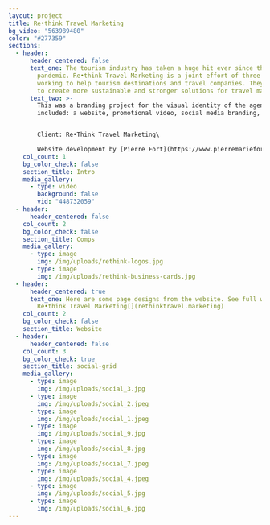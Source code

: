 ```yaml
---
layout: project
title: Re•think Travel Marketing
bg_video: "563989480"
color: "#277359"
sections:
  - header:
      header_centered: false
      text_one: The tourism industry has taken a huge hit ever since the COVID-19
        pandemic. Re•think Travel Marketing is a joint effort of three agencies,
        working to help tourism destinations and travel companies. They also aim
        to create more sustainable and stronger solutions for travel marketing.
      text_two: >-
        This was a branding project for the visual identity of the agency, which
        included: a website, promotional video, social media branding, etc. 


        Client: Re•Think Travel Marketing\

        Website development by [Pierre Fort](https://www.pierremariefort.com/).
    col_count: 1
    bg_color_check: false
    section_title: Intro
    media_gallery:
      - type: video
        background: false
        vid: "448732059"
  - header:
      header_centered: false
    col_count: 2
    bg_color_check: false
    section_title: Comps
    media_gallery:
      - type: image
        img: /img/uploads/rethink-logos.jpg
      - type: image
        img: /img/uploads/rethink-business-cards.jpg
  - header:
      header_centered: true
      text_one: Here are some page designs from the website. See full website for
        Re•think Travel Marketing[](rethinktravel.marketing)
    col_count: 2
    bg_color_check: false
    section_title: Website
  - header:
      header_centered: false
    col_count: 3
    bg_color_check: true
    section_title: social-grid
    media_gallery:
      - type: image
        img: /img/uploads/social_3.jpg
      - type: image
        img: /img/uploads/social_2.jpeg
      - type: image
        img: /img/uploads/social_1.jpeg
      - type: image
        img: /img/uploads/social_9.jpg
      - type: image
        img: /img/uploads/social_8.jpg
      - type: image
        img: /img/uploads/social_7.jpeg
      - type: image
        img: /img/uploads/social_4.jpeg
      - type: image
        img: /img/uploads/social_5.jpg
      - type: image
        img: /img/uploads/social_6.jpg
---
```

